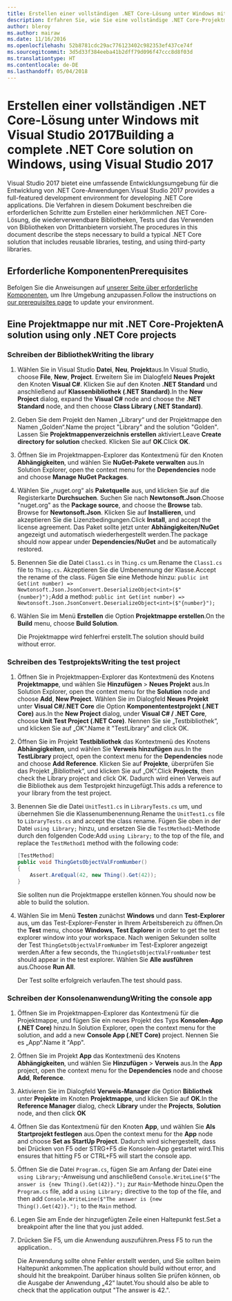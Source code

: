 ```yaml
---
title: Erstellen einer vollständigen .NET Core-Lösung unter Windows mit Visual Studio 2017
description: Erfahren Sie, wie Sie eine vollständige .NET Core-Projektmappe in Visual Studio 2017 unter Windows erstellen.
author: bleroy
ms.author: mairaw
ms.date: 11/16/2016
ms.openlocfilehash: 52b8781cdc29ac776123402c982353ef437ce74f
ms.sourcegitcommit: 3d5d33f384eeba41b2dff79d096f47ccc8d8f03d
ms.translationtype: HT
ms.contentlocale: de-DE
ms.lasthandoff: 05/04/2018
---
```

# <a name="building-a-complete-net-core-solution-on-windows-using-visual-studio-2017"></a><span data-ttu-id="bce1f-103">Erstellen einer vollständigen .NET Core-Lösung unter Windows mit Visual Studio 2017</span><span class="sxs-lookup"><span data-stu-id="bce1f-103">Building a complete .NET Core solution on Windows, using Visual Studio 2017</span></span>

<span data-ttu-id="bce1f-104">Visual Studio 2017 bietet eine umfassende Entwicklungsumgebung für die Entwicklung von .NET Core-Anwendungen.</span><span class="sxs-lookup"><span data-stu-id="bce1f-104">Visual Studio 2017 provides a full-featured development environment for developing .NET Core applications.</span></span> <span data-ttu-id="bce1f-105">Die Verfahren in diesem Dokument beschreiben die erforderlichen Schritte zum Erstellen einer herkömmlichen .NET Core-Lösung, die wiederverwendbare Bibliotheken, Tests und das Verwenden von Bibliotheken von Drittanbietern vorsieht.</span><span class="sxs-lookup"><span data-stu-id="bce1f-105">The procedures in this document describe the steps necessary to build a typical .NET Core solution that includes reusable libraries, testing, and using third-party libraries.</span></span> 

## <a name="prerequisites"></a><span data-ttu-id="bce1f-106">Erforderliche Komponenten</span><span class="sxs-lookup"><span data-stu-id="bce1f-106">Prerequisites</span></span>

<span data-ttu-id="bce1f-107">Befolgen Sie die Anweisungen auf [unserer Seite über erforderliche Komponenten](../windows-prerequisites.md), um Ihre Umgebung anzupassen.</span><span class="sxs-lookup"><span data-stu-id="bce1f-107">Follow the instructions on [our prerequisites page](../windows-prerequisites.md) to update your environment.</span></span>

## <a name="a-solution-using-only-net-core-projects"></a><span data-ttu-id="bce1f-108">Eine Projektmappe nur mit .NET Core-Projekten</span><span class="sxs-lookup"><span data-stu-id="bce1f-108">A solution using only .NET Core projects</span></span>

### <a name="writing-the-library"></a><span data-ttu-id="bce1f-109">Schreiben der Bibliothek</span><span class="sxs-lookup"><span data-stu-id="bce1f-109">Writing the library</span></span>

1. <span data-ttu-id="bce1f-110">Wählen Sie in Visual Studio **Datei**, **Neu**, **Projekt**aus.</span><span class="sxs-lookup"><span data-stu-id="bce1f-110">In Visual Studio, choose **File**, **New**, **Project**.</span></span> <span data-ttu-id="bce1f-111">Erweitern Sie im Dialogfeld **Neues Projekt** den Knoten **Visual C#**. Klicken Sie auf den Knoten **.NET Standard** und anschließend auf **Klassenbibliothek (.NET Standard)**.</span><span class="sxs-lookup"><span data-stu-id="bce1f-111">In the **New Project** dialog, expand the **Visual C#** node and choose the **.NET Standard** node, and then choose **Class Library (.NET Standard)**.</span></span> 

2. <span data-ttu-id="bce1f-112">Geben Sie dem Projekt den Namen „Library“ und der Projektmappe den Namen „Golden“.</span><span class="sxs-lookup"><span data-stu-id="bce1f-112">Name the project "Library" and the solution "Golden".</span></span> <span data-ttu-id="bce1f-113">Lassen Sie **Projektmappenverzeichnis erstellen** aktiviert.</span><span class="sxs-lookup"><span data-stu-id="bce1f-113">Leave **Create directory for solution** checked.</span></span> <span data-ttu-id="bce1f-114">Klicken Sie auf **OK**.</span><span class="sxs-lookup"><span data-stu-id="bce1f-114">Click **OK**.</span></span>

3. <span data-ttu-id="bce1f-115">Öffnen Sie im Projektmappen-Explorer das Kontextmenü für den Knoten **Abhängigkeiten**, und wählen Sie **NuGet-Pakete verwalten** aus.</span><span class="sxs-lookup"><span data-stu-id="bce1f-115">In Solution Explorer, open the context menu for the **Dependencies** node and choose **Manage NuGet Packages**.</span></span>

4. <span data-ttu-id="bce1f-116">Wählen Sie „nuget.org“ als **Paketquelle** aus, und klicken Sie auf die Registerkarte **Durchsuchen**. Suchen Sie nach **Newtonsoft.Json**.</span><span class="sxs-lookup"><span data-stu-id="bce1f-116">Choose "nuget.org" as the **Package source**, and choose the **Browse** tab. Browse for **Newtonsoft.Json**.</span></span> <span data-ttu-id="bce1f-117">Klicken Sie auf **Installieren**, und akzeptieren Sie die Lizenzbedingungen.</span><span class="sxs-lookup"><span data-stu-id="bce1f-117">Click **Install**, and accept the license agreement.</span></span> <span data-ttu-id="bce1f-118">Das Paket sollte jetzt unter **Abhängigkeiten/NuGet** angezeigt und automatisch wiederhergestellt werden.</span><span class="sxs-lookup"><span data-stu-id="bce1f-118">The package should now appear under **Dependencies/NuGet** and be automatically restored.</span></span>

5. <span data-ttu-id="bce1f-119">Benennen Sie die Datei `Class1.cs` in `Thing.cs` um.</span><span class="sxs-lookup"><span data-stu-id="bce1f-119">Rename the `Class1.cs` file to `Thing.cs`.</span></span> <span data-ttu-id="bce1f-120">Akzeptieren Sie die Umbenennung der Klasse.</span><span class="sxs-lookup"><span data-stu-id="bce1f-120">Accept the rename of the class.</span></span> <span data-ttu-id="bce1f-121">Fügen Sie eine Methode hinzu: `public int Get(int number) => Newtonsoft.Json.JsonConvert.DeserializeObject<int>($"{number}");`</span><span class="sxs-lookup"><span data-stu-id="bce1f-121">Add a method: `public int Get(int number) => Newtonsoft.Json.JsonConvert.DeserializeObject<int>($"{number}");`</span></span>

7. <span data-ttu-id="bce1f-122">Wählen Sie im Menü **Erstellen** die Option **Projektmappe erstellen**.</span><span class="sxs-lookup"><span data-stu-id="bce1f-122">On the **Build** menu, choose **Build Solution**.</span></span>

   <span data-ttu-id="bce1f-123">Die Projektmappe wird fehlerfrei erstellt.</span><span class="sxs-lookup"><span data-stu-id="bce1f-123">The solution should build without error.</span></span>

### <a name="writing-the-test-project"></a><span data-ttu-id="bce1f-124">Schreiben des Testprojekts</span><span class="sxs-lookup"><span data-stu-id="bce1f-124">Writing the test project</span></span>

1. <span data-ttu-id="bce1f-125">Öffnen Sie in Projektmappen-Explorer das Kontextmenü des Knotens **Projektmappe**, und wählen Sie **Hinzufügen** > **Neues Projekt** aus.</span><span class="sxs-lookup"><span data-stu-id="bce1f-125">In Solution Explorer, open the context menu for the **Solution** node and choose **Add**, **New Project**.</span></span> <span data-ttu-id="bce1f-126">Wählen Sie im Dialogfeld **Neues Projekt** unter **Visual C#/.NET Core** die Option **Komponententestprojekt (.NET Core)** aus.</span><span class="sxs-lookup"><span data-stu-id="bce1f-126">In the **New Project** dialog, under **Visual C# / .NET Core**, choose **Unit Test Project (.NET Core)**.</span></span> <span data-ttu-id="bce1f-127">Nennen Sie sie „Testbibliothek“, und klicken Sie auf „OK“.</span><span class="sxs-lookup"><span data-stu-id="bce1f-127">Name it "TestLibrary" and click OK.</span></span> 

2. <span data-ttu-id="bce1f-128">Öffnen Sie im Projekt **Testbibliothek** das Kontextmenü des Knotens **Abhängigkeiten**, und wählen Sie **Verweis hinzufügen** aus.</span><span class="sxs-lookup"><span data-stu-id="bce1f-128">In the **TestLibrary** project, open the context menu for the **Dependencies** node and choose **Add Reference**.</span></span> <span data-ttu-id="bce1f-129">Klicken Sie auf **Projekte**, überprüfen Sie das Projekt „Bibliothek“, und klicken Sie auf „OK“.</span><span class="sxs-lookup"><span data-stu-id="bce1f-129">Click **Projects**, then check the Library project and click OK.</span></span> <span data-ttu-id="bce1f-130">Dadurch wird einen Verweis auf die Bibliothek aus dem Testprojekt hinzugefügt.</span><span class="sxs-lookup"><span data-stu-id="bce1f-130">This adds a reference to your library from the test project.</span></span>

3. <span data-ttu-id="bce1f-131">Benennen Sie die Datei `UnitTest1.cs` in `LibraryTests.cs` um, und übernehmen Sie die Klassenumbenennung.</span><span class="sxs-lookup"><span data-stu-id="bce1f-131">Rename the `UnitTest1.cs` file to `LibraryTests.cs` and accept the class rename.</span></span> <span data-ttu-id="bce1f-132">Fügen Sie oben in der Datei `using Library;` hinzu, und ersetzen Sie die `TestMethod1`-Methode durch den folgenden Code:</span><span class="sxs-lookup"><span data-stu-id="bce1f-132">Add `using Library;` to the top of the file, and replace the `TestMethod1` method with the following code:</span></span>
    ```csharp
    [TestMethod]
    public void ThingGetsObjectValFromNumber()
    {
        Assert.AreEqual(42, new Thing().Get(42));
    }
    ```

   <span data-ttu-id="bce1f-133">Sie sollten nun die Projektmappe erstellen können.</span><span class="sxs-lookup"><span data-stu-id="bce1f-133">You should now be able to build the solution.</span></span> 
   
4. <span data-ttu-id="bce1f-134">Wählen Sie im Menü **Testen** zunächst **Windows** und dann **Test-Explorer** aus, um das Test-Explorer-Fenster in Ihrem Arbeitsbereich zu öffnen.</span><span class="sxs-lookup"><span data-stu-id="bce1f-134">On the **Test** menu, choose **Windows**, **Test Explorer** in order to get the test explorer window into your workspace.</span></span> <span data-ttu-id="bce1f-135">Nach wenigen Sekunden sollte der Test `ThingGetsObjectValFromNumber` im Test-Explorer angezeigt werden.</span><span class="sxs-lookup"><span data-stu-id="bce1f-135">After a few seconds, the `ThingGetsObjectValFromNumber` test should appear in the test explorer.</span></span> <span data-ttu-id="bce1f-136">Wählen Sie **Alle ausführen** aus.</span><span class="sxs-lookup"><span data-stu-id="bce1f-136">Choose **Run All**.</span></span>
   
   <span data-ttu-id="bce1f-137">Der Test sollte erfolgreich verlaufen.</span><span class="sxs-lookup"><span data-stu-id="bce1f-137">The test should pass.</span></span>

### <a name="writing-the-console-app"></a><span data-ttu-id="bce1f-138">Schreiben der Konsolenanwendung</span><span class="sxs-lookup"><span data-stu-id="bce1f-138">Writing the console app</span></span>

1. <span data-ttu-id="bce1f-139">Öffnen Sie im Projektmappen-Explorer das Kontextmenü für die Projektmappe, und fügen Sie ein neues Projekt des Typs **Konsolen-App (.NET Core)** hinzu.</span><span class="sxs-lookup"><span data-stu-id="bce1f-139">In Solution Explorer, open the context menu for the solution, and add a new **Console App (.NET Core)** project.</span></span> <span data-ttu-id="bce1f-140">Nennen Sie es „App“.</span><span class="sxs-lookup"><span data-stu-id="bce1f-140">Name it "App".</span></span>

2. <span data-ttu-id="bce1f-141">Öffnen Sie im Projekt **App** das Kontextmenü des Knotens **Abhängigkeiten**, und wählen Sie **Hinzufügen** > **Verweis** aus.</span><span class="sxs-lookup"><span data-stu-id="bce1f-141">In the **App** project, open the context menu for the **Dependencies** node and choose **Add**,  **Reference**.</span></span> 

3. <span data-ttu-id="bce1f-142">Aktivieren Sie im Dialogfeld **Verweis-Manager** die Option **Bibliothek** unter **Projekte** im Knoten **Projektmappe**, und klicken Sie auf **OK**.</span><span class="sxs-lookup"><span data-stu-id="bce1f-142">In the **Reference Manager** dialog, check **Library** under the **Projects**, **Solution** node, and then click **OK**</span></span>

6. <span data-ttu-id="bce1f-143">Öffnen Sie das Kontextmenü für den Knoten **App**, und wählen Sie **Als Startprojekt festlegen** aus.</span><span class="sxs-lookup"><span data-stu-id="bce1f-143">Open the context menu for the **App** node and choose **Set as StartUp Project**.</span></span> <span data-ttu-id="bce1f-144">Dadurch wird sichergestellt, dass bei Drücken von F5 oder STRG+F5 die Konsolen-App gestartet wird.</span><span class="sxs-lookup"><span data-stu-id="bce1f-144">This ensures that hitting F5 or CTRL+F5 will start the console app.</span></span>

7. <span data-ttu-id="bce1f-145">Öffnen Sie die Datei `Program.cs`, fügen Sie am Anfang der Datei eine `using Library;`-Anweisung und anschließend `Console.WriteLine($"The answer is {new Thing().Get(42)}.");` zur `Main`-Methode hinzu.</span><span class="sxs-lookup"><span data-stu-id="bce1f-145">Open the `Program.cs` file, add a `using Library;` directive to the top of the file, and then add `Console.WriteLine($"The answer is {new Thing().Get(42)}.");` to the `Main` method.</span></span>

8. <span data-ttu-id="bce1f-146">Legen Sie am Ende der hinzugefügten Zeile einen Haltepunkt fest.</span><span class="sxs-lookup"><span data-stu-id="bce1f-146">Set a breakpoint after the line that you just added.</span></span>

9. <span data-ttu-id="bce1f-147">Drücken Sie F5, um die Anwendung auszuführen.</span><span class="sxs-lookup"><span data-stu-id="bce1f-147">Press F5 to run the application..</span></span>

   <span data-ttu-id="bce1f-148">Die Anwendung sollte ohne Fehler erstellt werden, und Sie sollten beim Haltepunkt ankommen.</span><span class="sxs-lookup"><span data-stu-id="bce1f-148">The application should build without error, and should hit the breakpoint.</span></span> <span data-ttu-id="bce1f-149">Darüber hinaus sollten Sie prüfen können, ob die Ausgabe der Anwendung „42“ lautet.</span><span class="sxs-lookup"><span data-stu-id="bce1f-149">You should also be able to check that the application output "The answer is 42.".</span></span>
